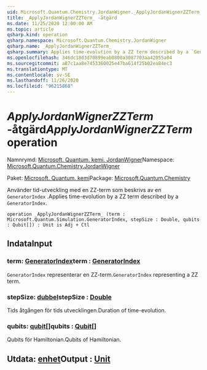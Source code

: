 ```yaml
---
uid: Microsoft.Quantum.Chemistry.JordanWigner._ApplyJordanWignerZZTerm_
title: _ApplyJordanWignerZZTerm_ -åtgärd
ms.date: 11/25/2020 12:00:00 AM
ms.topic: article
qsharp.kind: operation
qsharp.namespace: Microsoft.Quantum.Chemistry.JordanWigner
qsharp.name: _ApplyJordanWignerZZTerm_
qsharp.summary: Applies time-evolution by a ZZ term described by a `GeneratorIndex`.
ms.openlocfilehash: 346dc18d3d70899eab0800a3087703aa42055a04
ms.sourcegitcommit: a87c1aa8e7453360025e47ba614f25b02ea84ec3
ms.translationtype: MT
ms.contentlocale: sv-SE
ms.lasthandoff: 11/26/2020
ms.locfileid: "96215868"
---
```

# <a name="_applyjordanwignerzzterm_-operation"></a><span data-ttu-id="a5e9f-102">_ApplyJordanWignerZZTerm_ -åtgärd</span><span class="sxs-lookup"><span data-stu-id="a5e9f-102">_ApplyJordanWignerZZTerm_ operation</span></span>

<span data-ttu-id="a5e9f-103">Namnrymd: [Microsoft. Quantum. kemi. JordanWigner](xref:Microsoft.Quantum.Chemistry.JordanWigner)</span><span class="sxs-lookup"><span data-stu-id="a5e9f-103">Namespace: [Microsoft.Quantum.Chemistry.JordanWigner](xref:Microsoft.Quantum.Chemistry.JordanWigner)</span></span>

<span data-ttu-id="a5e9f-104">Paket: [Microsoft. Quantum. kemi](https://nuget.org/packages/Microsoft.Quantum.Chemistry)</span><span class="sxs-lookup"><span data-stu-id="a5e9f-104">Package: [Microsoft.Quantum.Chemistry](https://nuget.org/packages/Microsoft.Quantum.Chemistry)</span></span>


<span data-ttu-id="a5e9f-105">Använder tid-utveckling med en ZZ-term som beskrivs av en `GeneratorIndex` .</span><span class="sxs-lookup"><span data-stu-id="a5e9f-105">Applies time-evolution by a ZZ term described by a `GeneratorIndex`.</span></span>

```qsharp
operation _ApplyJordanWignerZZTerm_ (term : Microsoft.Quantum.Simulation.GeneratorIndex, stepSize : Double, qubits : Qubit[]) : Unit is Adj + Ctl
```


## <a name="input"></a><span data-ttu-id="a5e9f-106">Indata</span><span class="sxs-lookup"><span data-stu-id="a5e9f-106">Input</span></span>

### <a name="term--generatorindex"></a><span data-ttu-id="a5e9f-107">term: [GeneratorIndex](xref:Microsoft.Quantum.Simulation.GeneratorIndex)</span><span class="sxs-lookup"><span data-stu-id="a5e9f-107">term : [GeneratorIndex](xref:Microsoft.Quantum.Simulation.GeneratorIndex)</span></span>

<span data-ttu-id="a5e9f-108">`GeneratorIndex` representerar en ZZ-term.</span><span class="sxs-lookup"><span data-stu-id="a5e9f-108">`GeneratorIndex` representing a ZZ term.</span></span>


### <a name="stepsize--double"></a><span data-ttu-id="a5e9f-109">stepSize: [dubbel](xref:microsoft.quantum.lang-ref.double)</span><span class="sxs-lookup"><span data-stu-id="a5e9f-109">stepSize : [Double](xref:microsoft.quantum.lang-ref.double)</span></span>

<span data-ttu-id="a5e9f-110">Tids åtgången för tids utvecklingen.</span><span class="sxs-lookup"><span data-stu-id="a5e9f-110">Duration of time-evolution.</span></span>


### <a name="qubits--qubit"></a><span data-ttu-id="a5e9f-111">qubits: [qubit](xref:microsoft.quantum.lang-ref.qubit)[]</span><span class="sxs-lookup"><span data-stu-id="a5e9f-111">qubits : [Qubit](xref:microsoft.quantum.lang-ref.qubit)[]</span></span>

<span data-ttu-id="a5e9f-112">Qubits för Hamiltonian.</span><span class="sxs-lookup"><span data-stu-id="a5e9f-112">Qubits of Hamiltonian.</span></span>



## <a name="output--unit"></a><span data-ttu-id="a5e9f-113">Utdata: [enhet](xref:microsoft.quantum.lang-ref.unit)</span><span class="sxs-lookup"><span data-stu-id="a5e9f-113">Output : [Unit](xref:microsoft.quantum.lang-ref.unit)</span></span>

